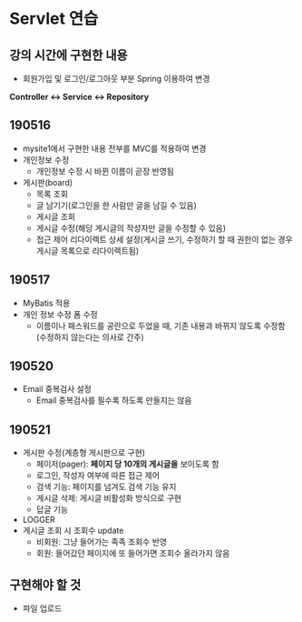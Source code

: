 # Servlet 연습

## 강의 시간에 구현한 내용
- 회원가입 및 로그인/로그아웃 부분 Spring 이용하여 변경

**Controller <-> Service <-> Repository**

## 190516
- mysite1에서 구현한 내용 전부를 MVC를 적용하여 변경
- 개인정보 수정
   - 개인정보 수정 시 바뀐 이름이 곧장 반영됨
- 게시판(board)
   - 목록 조회
   - 글 남기기(로그인을 한 사람만 글을 남길 수 있음)
   - 게시글 조회
   - 게시글 수정(해당 게시글의 작성자만 글을 수정할 수 있음)
   - 접근 제어 리다이렉트 상세 설정(게시글 쓰기, 수정하기 할 때 권한이 없는 경우 게시글 목록으로 리다이렉트됨)

## 190517
- MyBatis 적용
- 개인 정보 수정 폼 수정
   - 이름이나 패스워드를 공란으로 두었을 때, 기존 내용과 바뀌지 않도록 수정함(수정하지 않는다는 의사로 간주)

## 190520
- Email 중복검사 설정
   - Email 중복검사를 필수록 하도록 만들지는 않음

## 190521
- 게시판 수정(계층형 게시판으로 구현)
   - 페이저(pager): **페이지 당 10개의 게시글을** 보이도록 함
   - 로그인, 작성자 여부에 따른 접근 제어
   - 검색 기능: 페이지를 넘겨도 검색 기능 유지
   - 게시글 삭제: 게시글 비활성화 방식으로 구현
   - 답글 기능
- LOGGER
- 게시글 조회 시 조회수 update
   - 비회원: 그냥 들어가는 족족 조회수 반영
   - 회원: 들어갔던 페이지에 또 들어가면 조회수 올라가지 않음

## 구현해야 할 것
- 파일 업로드
